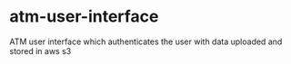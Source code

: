 # atm-user-interface
ATM user interface which authenticates the user with data uploaded and stored in aws s3 
